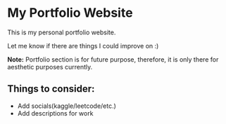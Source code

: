 # My Portfolio Website
This is my personal portfolio website.

Let me know if there are things I could improve on :)

**Note:** Portfolio section is for future purpose, therefore, it is only there for aesthetic purposes currently.

 ## Things to consider:
 - Add socials(kaggle/leetcode/etc.)
 - Add descriptions for work

